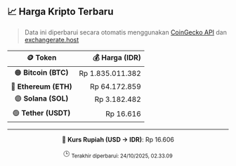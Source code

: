 

<!-- HARGA_KRIPTO -->
## 📈 Harga Kripto Terbaru

> Data ini diperbarui secara otomatis menggunakan [CoinGecko API](https://www.coingecko.com/) dan [exchangerate.host](https://exchangerate.host/)

<div align="center">

| 🪙 Token | 💰 Harga (IDR) |
|:------:|---------------:|
| 🟠 **Bitcoin (BTC)**   | Rp 1.835.011.382 |
| 🔵 **Ethereum (ETH)**  | Rp 64.172.859 |
| 🟣 **Solana (SOL)**    | Rp 3.182.482 |
| 🟢 **Tether (USDT)**   | Rp 16.616 |

---

💱 **Kurs Rupiah (USD → IDR)**: Rp 16.606

🕒 <sub>Terakhir diperbarui: 24/10/2025, 02.33.09</sub>

</div>
<!-- /HARGA_KRIPTO -->